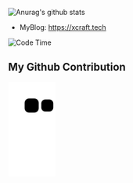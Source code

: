 ![Anurag's github stats](https://github-readme-stats.vercel.app/api?username=ZiYang-xie&show_icons=true&theme=radical)


- MyBlog: https://xcraft.tech
  
![Code Time](https://img.shields.io/endpoint?style=flat&url=https://codetime-api.datreks.com/badge/521?logoColor=white%26project=%26recentMS=0%26showProject=false)

## My Github Contribution
![](https://raw.githubusercontent.com/ZiYang-xie/ZiYang-xie/main/assets/github-contribution-grid-snake.svg)
